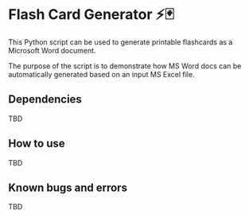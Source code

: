 # Flash Card Generator :zap::black_joker: 

This Python script can be used to generate printable flashcards as a Microsoft Word document.

The purpose of the script is to demonstrate how MS Word docs can be automatically generated based on an input MS Excel file.

## Dependencies

TBD

## How to use

TBD

## Known bugs and errors

TBD